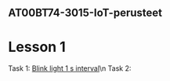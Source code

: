 ## AT00BT74-3015-IoT-perusteet

# Lesson 1
Task 1: [Blink light 1 s interval](https://github.com/MtrS4n0/AT00BT74-3015-IoT-perusteet/blob/584a2a84ebe72c988137163139729655580c43d4/L1_T1)\n
Task 2: 
